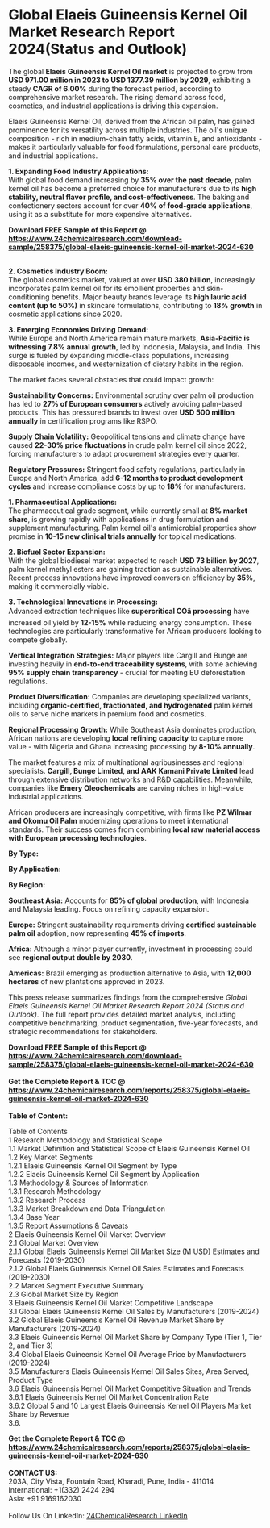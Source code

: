 <h1>Global Elaeis Guineensis Kernel Oil Market Research Report 2024(Status and Outlook)</h1><p>The global <strong>Elaeis Guineensis Kernel Oil market</strong> is projected to grow from <strong>USD 971.00 million in 2023 to USD 1377.39 million by 2029</strong>, exhibiting a steady <strong>CAGR of 6.00%</strong> during the forecast period, according to comprehensive market research. The rising demand across food, cosmetics, and industrial applications is driving this expansion.</p><p>Elaeis Guineensis Kernel Oil, derived from the African oil palm, has gained prominence for its versatility across multiple industries. The oil's unique composition - rich in medium-chain fatty acids, vitamin E, and antioxidants - makes it particularly valuable for food formulations, personal care products, and industrial applications.</p><p><strong>1. Expanding Food Industry Applications:</strong><br>
With global food demand increasing by <strong>35% over the past decade</strong>, palm kernel oil has become a preferred choice for manufacturers due to its <strong>high stability, neutral flavor profile, and cost-effectiveness</strong>. The baking and confectionery sectors account for over <strong>40% of food-grade applications</strong>, using it as a substitute for more expensive alternatives.</p><div><b>Download FREE Sample of this Report @ 
            <a href="https://www.24chemicalresearch.com/download-sample/258375/global-elaeis-guineensis-kernel-oil-market-2024-630">
            https://www.24chemicalresearch.com/download-sample/258375/global-elaeis-guineensis-kernel-oil-market-2024-630</a></b></div><br><p><strong>2. Cosmetics Industry Boom:</strong><br>
The global cosmetics market, valued at over <strong>USD 380 billion</strong>, increasingly incorporates palm kernel oil for its emollient properties and skin-conditioning benefits. Major beauty brands leverage its <strong>high lauric acid content (up to 50%)</strong> in skincare formulations, contributing to <strong>18% growth</strong> in cosmetic applications since 2020.</p><p><strong>3. Emerging Economies Driving Demand:</strong><br>
While Europe and North America remain mature markets, <strong>Asia-Pacific is witnessing 7.8% annual growth</strong>, led by Indonesia, Malaysia, and India. This surge is fueled by expanding middle-class populations, increasing disposable incomes, and westernization of dietary habits in the region.</p><p>The market faces several obstacles that could impact growth:</p><p><strong>Sustainability Concerns:</strong> Environmental scrutiny over palm oil production has led to <strong>27% of European consumers</strong> actively avoiding palm-based products. This has pressured brands to invest over <strong>USD 500 million annually</strong> in certification programs like RSPO.</p><p><strong>Supply Chain Volatility:</strong> Geopolitical tensions and climate change have caused <strong>22-30% price fluctuations</strong> in crude palm kernel oil since 2022, forcing manufacturers to adapt procurement strategies every quarter.</p><p><strong>Regulatory Pressures:</strong> Stringent food safety regulations, particularly in Europe and North America, add <strong>6-12 months to product development cycles</strong> and increase compliance costs by up to <strong>18%</strong> for manufacturers.</p><p><strong>1. Pharmaceutical Applications:</strong><br>
The pharmaceutical grade segment, while currently small at <strong>8% market share</strong>, is growing rapidly with applications in drug formulation and supplement manufacturing. Palm kernel oil's antimicrobial properties show promise in <strong>10-15 new clinical trials annually</strong> for topical medications.</p><p><strong>2. Biofuel Sector Expansion:</strong><br>
With the global biodiesel market expected to reach <strong>USD 73 billion by 2027</strong>, palm kernel methyl esters are gaining traction as sustainable alternatives. Recent process innovations have improved conversion efficiency by <strong>35%</strong>, making it commercially viable.</p><p><strong>3. Technological Innovations in Processing:</strong><br>
Advanced extraction techniques like <strong>supercritical COâ processing</strong> have increased oil yield by <strong>12-15%</strong> while reducing energy consumption. These technologies are particularly transformative for African producers looking to compete globally.</p><p><strong>Vertical Integration Strategies:</strong> Major players like Cargill and Bunge are investing heavily in <strong>end-to-end traceability systems</strong>, with some achieving <strong>95% supply chain transparency</strong> - crucial for meeting EU deforestation regulations.</p><p><strong>Product Diversification:</strong> Companies are developing specialized variants, including <strong>organic-certified, fractionated, and hydrogenated</strong> palm kernel oils to serve niche markets in premium food and cosmetics.</p><p><strong>Regional Processing Growth:</strong> While Southeast Asia dominates production, African nations are developing <strong>local refining capacity</strong> to capture more value - with Nigeria and Ghana increasing processing by <strong>8-10% annually</strong>.</p><p>The market features a mix of multinational agribusinesses and regional specialists. <strong>Cargill, Bunge Limited, and AAK Kamani Private Limited</strong> lead through extensive distribution networks and R&amp;D capabilities. Meanwhile, companies like <strong>Emery Oleochemicals</strong> are carving niches in high-value industrial applications.</p><p>African producers are increasingly competitive, with firms like <strong>PZ Wilmar and Okomu Oil Palm</strong> modernizing operations to meet international standards. Their success comes from combining <strong>local raw material access with European processing technologies</strong>.</p><p><strong>By Type:</strong></p><p><strong>By Application:</strong></p><p><strong>By Region:</strong></p><p><strong>Southeast Asia:</strong> Accounts for <strong>85% of global production</strong>, with Indonesia and Malaysia leading. Focus on refining capacity expansion.</p><p><strong>Europe:</strong> Stringent sustainability requirements driving <strong>certified sustainable palm oil</strong> adoption, now representing <strong>45% of imports</strong>.</p><p><strong>Africa:</strong> Although a minor player currently, investment in processing could see <strong>regional output double by 2030</strong>.</p><p><strong>Americas:</strong> Brazil emerging as production alternative to Asia, with <strong>12,000 hectares</strong> of new plantations approved in 2023.</p><p>This press release summarizes findings from the comprehensive <em>Global Elaeis Guineensis Kernel Oil Market Research Report 2024 (Status and Outlook)</em>. The full report provides detailed market analysis, including competitive benchmarking, product segmentation, five-year forecasts, and strategic recommendations for stakeholders.</p><div><b>Download FREE Sample of this Report @ 
            <a href="https://www.24chemicalresearch.com/download-sample/258375/global-elaeis-guineensis-kernel-oil-market-2024-630">
            https://www.24chemicalresearch.com/download-sample/258375/global-elaeis-guineensis-kernel-oil-market-2024-630</a></b></div><br><div><b>Get the Complete Report & TOC @ 
            <a href="https://www.24chemicalresearch.com/reports/258375/global-elaeis-guineensis-kernel-oil-market-2024-630">
            https://www.24chemicalresearch.com/reports/258375/global-elaeis-guineensis-kernel-oil-market-2024-630</a></b></div><br>
            <b>Table of Content:</b><p>Table of Contents<br />
1 Research Methodology and Statistical Scope<br />
1.1 Market Definition and Statistical Scope of Elaeis Guineensis Kernel Oil<br />
1.2 Key Market Segments<br />
1.2.1 Elaeis Guineensis Kernel Oil Segment by Type<br />
1.2.2 Elaeis Guineensis Kernel Oil Segment by Application<br />
1.3 Methodology & Sources of Information<br />
1.3.1 Research Methodology<br />
1.3.2 Research Process<br />
1.3.3 Market Breakdown and Data Triangulation<br />
1.3.4 Base Year<br />
1.3.5 Report Assumptions & Caveats<br />
2 Elaeis Guineensis Kernel Oil Market Overview<br />
2.1 Global Market Overview<br />
2.1.1 Global Elaeis Guineensis Kernel Oil Market Size (M USD) Estimates and Forecasts (2019-2030)<br />
2.1.2 Global Elaeis Guineensis Kernel Oil Sales Estimates and Forecasts (2019-2030)<br />
2.2 Market Segment Executive Summary<br />
2.3 Global Market Size by Region<br />
3 Elaeis Guineensis Kernel Oil Market Competitive Landscape<br />
3.1 Global Elaeis Guineensis Kernel Oil Sales by Manufacturers (2019-2024)<br />
3.2 Global Elaeis Guineensis Kernel Oil Revenue Market Share by Manufacturers (2019-2024)<br />
3.3 Elaeis Guineensis Kernel Oil Market Share by Company Type (Tier 1, Tier 2, and Tier 3)<br />
3.4 Global Elaeis Guineensis Kernel Oil Average Price by Manufacturers (2019-2024)<br />
3.5 Manufacturers Elaeis Guineensis Kernel Oil Sales Sites, Area Served, Product Type<br />
3.6 Elaeis Guineensis Kernel Oil Market Competitive Situation and Trends<br />
3.6.1 Elaeis Guineensis Kernel Oil Market Concentration Rate<br />
3.6.2 Global 5 and 10 Largest Elaeis Guineensis Kernel Oil Players Market Share by Revenue<br />
3.6.</p><div><b>Get the Complete Report & TOC @ 
            <a href="https://www.24chemicalresearch.com/reports/258375/global-elaeis-guineensis-kernel-oil-market-2024-630">
            https://www.24chemicalresearch.com/reports/258375/global-elaeis-guineensis-kernel-oil-market-2024-630</a></b></div><br><b>CONTACT US:</b><br>
            203A, City Vista, Fountain Road, Kharadi, Pune, India - 411014<br>
            International: +1(332) 2424 294<br>
            Asia: +91 9169162030 <br><br>
            Follow Us On LinkedIn: <a href="https://www.linkedin.com/company/24chemicalresearch/">24ChemicalResearch LinkedIn</a>